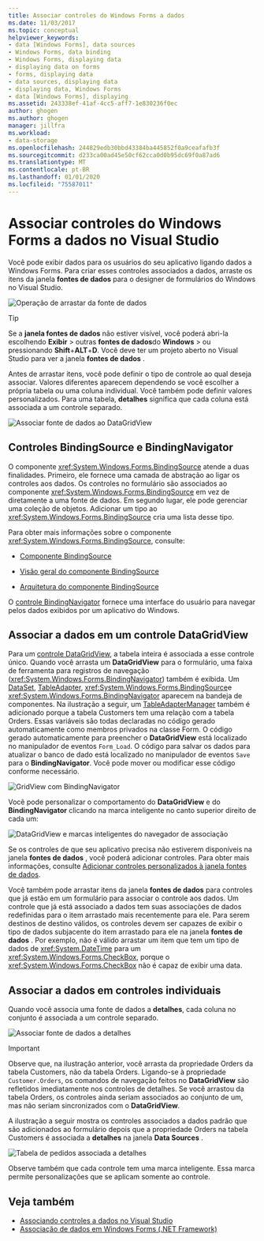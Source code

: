 ```yaml
---
title: Associar controles do Windows Forms a dados
ms.date: 11/03/2017
ms.topic: conceptual
helpviewer_keywords:
- data [Windows Forms], data sources
- Windows Forms, data binding
- Windows Forms, displaying data
- displaying data on forms
- forms, displaying data
- data sources, displaying data
- displaying data, Windows Forms
- data [Windows Forms], displaying
ms.assetid: 243338ef-41af-4cc5-aff7-1e830236f0ec
author: ghogen
ms.author: ghogen
manager: jillfra
ms.workload:
- data-storage
ms.openlocfilehash: 244829edb30bbd43384ba445852f0a9ceafafb3f
ms.sourcegitcommit: d233ca00ad45e50cf62cca0d0b95dc69f0a87ad6
ms.translationtype: MT
ms.contentlocale: pt-BR
ms.lasthandoff: 01/01/2020
ms.locfileid: "75587011"
---
```

# <a name="bind-windows-forms-controls-to-data-in-visual-studio"></a>Associar controles do Windows Forms a dados no Visual Studio

Você pode exibir dados para os usuários do seu aplicativo ligando dados a Windows Forms. Para criar esses controles associados a dados, arraste os itens da janela **fontes de dados** para o designer de formulários do Windows no Visual Studio.

![Operação de arrastar da fonte de dados](../data-tools/media/raddata-data-source-drag-operation.png)

> [!TIP]
> Se a **janela fontes de dados** não estiver visível, você poderá abri-la escolhendo **Exibir** > outras **fontes de dados**do **Windows** > ou pressionando **Shift**+**ALT**+**D**. Você deve ter um projeto aberto no Visual Studio para ver a janela **fontes de dados** .

Antes de arrastar itens, você pode definir o tipo de controle ao qual deseja associar. Valores diferentes aparecem dependendo se você escolher a própria tabela ou uma coluna individual.  Você também pode definir valores personalizados. Para uma tabela, **detalhes** significa que cada coluna está associada a um controle separado.

![Associar fonte de dados ao DataGridView](../data-tools/media/raddata-bind-data-source-to-datagridview.png)

## <a name="bindingsource-and-bindingnavigator-controls"></a>Controles BindingSource e BindingNavigator

O componente <xref:System.Windows.Forms.BindingSource> atende a duas finalidades. Primeiro, ele fornece uma camada de abstração ao ligar os controles aos dados. Os controles no formulário são associados ao componente <xref:System.Windows.Forms.BindingSource> em vez de diretamente a uma fonte de dados. Em segundo lugar, ele pode gerenciar uma coleção de objetos. Adicionar um tipo ao <xref:System.Windows.Forms.BindingSource> cria uma lista desse tipo.

Para obter mais informações sobre o componente <xref:System.Windows.Forms.BindingSource>, consulte:

- [Componente BindingSource](/dotnet/framework/winforms/controls/bindingsource-component)

- [Visão geral do componente BindingSource](/dotnet/framework/winforms/controls/bindingsource-component-overview)

- [Arquitetura do componente BindingSource](/dotnet/framework/winforms/controls/bindingsource-component-architecture)

O [controle BindingNavigator](/dotnet/framework/winforms/controls/bindingnavigator-control-windows-forms) fornece uma interface do usuário para navegar pelos dados exibidos por um aplicativo do Windows.

## <a name="bind-to-data-in-a-datagridview-control"></a>Associar a dados em um controle DataGridView

Para um [controle DataGridView](/dotnet/framework/winforms/controls/datagridview-control-overview-windows-forms), a tabela inteira é associada a esse controle único. Quando você arrasta um **DataGridView** para o formulário, uma faixa de ferramenta para registros de navegação (<xref:System.Windows.Forms.BindingNavigator>) também é exibida. Um [DataSet](../data-tools/dataset-tools-in-visual-studio.md), [TableAdapter](../data-tools/create-and-configure-tableadapters.md), <xref:System.Windows.Forms.BindingSource>e <xref:System.Windows.Forms.BindingNavigator> aparecem na bandeja de componentes. Na ilustração a seguir, um [TableAdapterManager](https://msdn.microsoft.com/library/bb384426.aspx) também é adicionado porque a tabela Customers tem uma relação com a tabela Orders. Essas variáveis são todas declaradas no código gerado automaticamente como membros privados na classe Form. O código gerado automaticamente para preencher o **DataGridView** está localizado no manipulador de eventos `Form_Load`. O código para salvar os dados para atualizar o banco de dado está localizado no manipulador de eventos `Save` para o **BindingNavigator**. Você pode mover ou modificar esse código conforme necessário.

![GridView com BindingNavigator](../data-tools/media/raddata-gridview-with-bindingnavigator.png)

Você pode personalizar o comportamento do **DataGridView** e do **BindingNavigator** clicando na marca inteligente no canto superior direito de cada um:

![DataGridView e marcas inteligentes do navegador de associação](../data-tools/media/raddata-datagridview-and-binding-navigator-smart-tags.png)

Se os controles de que seu aplicativo precisa não estiverem disponíveis na janela **fontes de dados** , você poderá adicionar controles. Para obter mais informações, consulte [Adicionar controles personalizados à janela fontes de dados](../data-tools/add-custom-controls-to-the-data-sources-window.md).

Você também pode arrastar itens da janela **fontes de dados** para controles que já estão em um formulário para associar o controle aos dados. Um controle que já está associado a dados tem suas associações de dados redefinidas para o item arrastado mais recentemente para ele. Para serem destinos de destino válidos, os controles devem ser capazes de exibir o tipo de dados subjacente do item arrastado para ele na janela **fontes de dados** . Por exemplo, não é válido arrastar um item que tem um tipo de dados de <xref:System.DateTime> para um <xref:System.Windows.Forms.CheckBox>, porque o <xref:System.Windows.Forms.CheckBox> não é capaz de exibir uma data.

## <a name="bind-to-data-in-individual-controls"></a>Associar a dados em controles individuais

Quando você associa uma fonte de dados a **detalhes**, cada coluna no conjunto é associada a um controle separado.

![Associar fonte de dados a detalhes](../data-tools/media/raddata-bind-data-source-to-details.png)

> [!IMPORTANT]
> Observe que, na ilustração anterior, você arrasta da propriedade Orders da tabela Customers, não da tabela Orders. Ligando-se à propriedade `Customer.Orders`, os comandos de navegação feitos no **DataGridView** são refletidos imediatamente nos controles de detalhes. Se você arrastou da tabela Orders, os controles ainda seriam associados ao conjunto de um, mas não seriam sincronizados com o **DataGridView**.

A ilustração a seguir mostra os controles associados a dados padrão que são adicionados ao formulário depois que a propriedade Orders na tabela Customers é associada a **detalhes** na janela **Data Sources** .

![Tabela de pedidos associada a detalhes](../data-tools/media/raddata-orders-table-bound-to-details.png)

Observe também que cada controle tem uma marca inteligente. Essa marca permite personalizações que se aplicam somente ao controle.

## <a name="see-also"></a>Veja também

- [Associando controles a dados no Visual Studio](../data-tools/bind-controls-to-data-in-visual-studio.md)
- [Associação de dados em Windows Forms (.NET Framework)](/dotnet/framework/winforms/windows-forms-data-binding)
